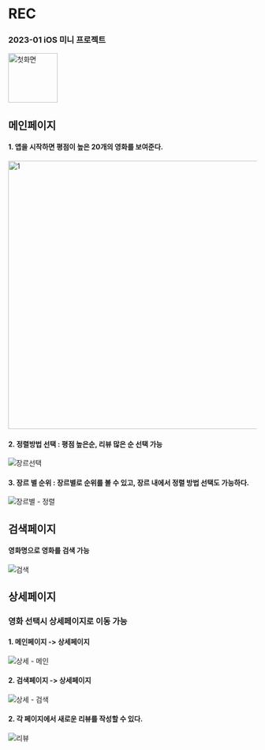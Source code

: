 # REC
### 2023-01 iOS 미니 프로젝트
<img width="100" alt="첫화면" src="https://github.com/plopPark/REC/assets/114977536/65f9807b-879f-411a-abbc-fa00fd1bd6d8">

## 메인페이지
#### 1. 앱을 시작하면 평점이 높은 20개의 영화를 보여준다.
<img width="543" alt="1" src="https://github.com/plopPark/REC/assets/114977536/ae64f6db-359e-4299-8f24-5aa95be8083a">

#### 2. 정렬방법 선택 :  평점 높은순, 리뷰 많은 순 선택 가능
![장르선택](https://github.com/plopPark/REC/assets/114977536/f6f7fa74-5721-4100-b713-08b01b5f4b17)

#### 3. 장르 별 순위 : 장르별로 순위를 볼 수 있고, 장르 내에서 정렬 방법 선택도 가능하다.
![장르별 - 정렬](https://github.com/plopPark/REC/assets/114977536/d649427b-884c-42c8-a495-81a4590dfe0e)

## 검색페이지
#### 영화명으로 영화를 검색 가능
![검색](https://github.com/plopPark/REC/assets/114977536/902a7756-7cea-478f-a73e-95629313792c)

## 상세페이지
### 영화 선택시 상세페이지로 이동 가능
#### 1. 메인페이지 -> 상세페이지
![상세 - 메인](https://github.com/plopPark/REC/assets/114977536/2c40e13a-8f74-4153-97cf-abe5356dfaef)

#### 2. 검색페이지 -> 상세페이지
![상세 - 검색](https://github.com/plopPark/REC/assets/114977536/abd41477-56ff-4e9b-bced-3714193fa5dc)

#### 2. 각 페이지에서 새로운 리뷰를 작성할 수 있다.
![리뷰](https://github.com/plopPark/REC/assets/114977536/86c1d625-b6db-4e20-8e5d-544c92ddbfa5)
